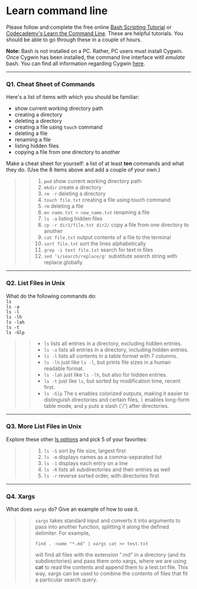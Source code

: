 # Learn command line

Please follow and complete the free online [Bash Scripting Tutorial](https://ryanstutorials.net/bash-scripting-tutorial/) or [Codecademy's Learn the Command Line](https://www.codecademy.com/learn/learn-the-command-line). These are helpful tutorials. You should be able to go through these in a couple of hours.

**Note:** Bash is not installed on a PC. Rather, PC users must install Cygwin. Once Cygwin has been installed, the command line interface witll _emulate_ bash. You can find all information regarding Cygwin [here](https://www.cygwin.com/).

---

### Q1.  Cheat Sheet of Commands  

Here's a list of items with which you should be familiar:  
* show current working directory path
* creating a directory
* deleting a directory
* creating a file using `touch` command
* deleting a file
* renaming a file
* listing hidden files
* copying a file from one directory to another

Make a cheat sheet for yourself: a list of at least **ten** commands and what they do.  (Use the 8 items above and add a couple of your own.)  

> > 1. `pwd` show current working directory path
> > 2. `mkdir` create a directory
> > 3. `rm -r` deleting a directory
> > 4. `touch file.txt` creating a file using touch command
> > 5. `rm` deleting a file
> > 6. `mv name.txt > new_name.txt` renaming a file
> > 7. `ls -a` listing hidden files
> > 8. `cp -r dir1/file.txt dir2/` copy a file from one directory to another
> > 9. `cat file.txt` output contents of a file to the terminal
> > 10. `sort file.txt` sort the lines alphabetically
> > 11. `grep -i text file.txt` search for text in files
> > 12. `sed 's/search/replace/g'` substitute search string with replace globally

---

### Q2.  List Files in Unix   

What do the following commands do:  
`ls`  
`ls -a`  
`ls -l`  
`ls -lh`  
`ls -lah`  
`ls -t`  
`ls -Glp`  

> > * `ls` lists all entries in a directory, excluding hidden entries.
> > * `ls -a` lists all entries in a directory, including hidden entries. 
> > * `ls -l` lists all contents in a table format with 7 columns.
> > * `ls -lh` just like `ls -l`, but prints file sizes in a human readable format.
> > * `ls -lah` just like `ls -lh`, but also for hidden entries.
> > * `ls -t` just like `ls`, but sorted by modification time, recent first.
> > * `ls -Glp` The `G` enables colorized outputs, making it easier to distinguish directories and certain files, `l` enables long-form table mode, and `p` puts a slash ('/') after directories.

---

### Q3.  More List Files in Unix  

Explore these other [ls options](http://www.techonthenet.com/unix/basic/ls.php) and pick 5 of your favorites:

> > 1. `ls -S` sort by file size, largest first
> > 2. `ls -m` displays names as a comma-separated list
> > 3. `ls -1` displays each entry on a line
> > 4. `ls -R` lists all subdirectories and their entries as well
> > 5. `ls -r` reverse sorted order, with directories first

---

### Q4.  Xargs   

What does `xargs` do? Give an example of how to use it.

> > `xargs` takes standard input and converts it into arguments to pass into another function, splitting it along the defined delimiter. For example,
> >
> > `find . -name "*.md" | xargs cat >> test.txt`
> >
> > will find all files with the extension ".md" in a directory (and its subdirectories) and pass them onto xargs, where we are using **cat** to read the contents and append them to a test.txt file. This way, xargs can be used to combine the contents of files that fit a particular search query. 

 

